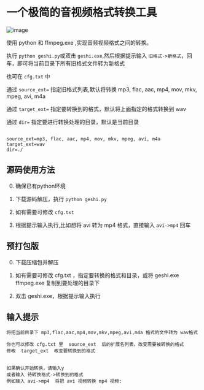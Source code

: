 # 一个极简的音视频格式转换工具

![image](https://github.com/jianchang512/format-cli/assets/3378335/77d3c00e-b397-4290-a274-278277841de2)


使用 python 和 ffmpeg.exe ,实现音频视频格式之间的转换。

执行 `python geshi.py`或双击 `geshi.exe`,然后根据提示输入 `旧格式->新格式`，回车，即可将当前目录下所有旧格式文件转为新格式

也可在 `cfg.txt` 中

通过 `source_ext=` 指定旧格式列表,默认将转换 mp3, flac, aac, mp4, mov, mkv, mpeg, avi, m4a

通过 `target_ext=` 指定要转换到的格式，默认将上面指定的格式转换到 wav

通过 `dir=` 指定要进行转换处理的目录，默认是当前目录




```

source_ext=mp3, flac, aac, mp4, mov, mkv, mpeg, avi, m4a
target_ext=wav
dir=./

```


## 源码使用方法

0. 确保已有python环境

1. 下载源码解压，执行 `python geshi.py`

2. 如有需要可修改 `cfg.txt`

3. 根据提示输入执行,比如想将 avi 转为 mp4 格式，直接输入 `avi->mp4` 回车


## 预打包版

0. 下载压缩包并解压

1. 如有需要可修改 cfg.txt ，指定要转换的格式和目录，或将 geshi.exe  ffmpeg.exe 复制到要处理的目录下

2. 双击 geshi.exe，根据提示输入执行


## 输入提示

```
将把当前目录下 mp3,flac,aac,mp4,mov,mkv,mpeg,avi,m4a 格式的文件转为 wav格式

你也可以修改 cfg.txt 里  source_ext  后的扩展名列表，改变需要被转换的格式
修改  target_ext  改变要转换到的格式


如果确认开始转换，请输入y
或者输入 待转换格式->转换到的格式
例如输入 avi->mp4  将把 avi 视频转换 mp4 视频:

```

